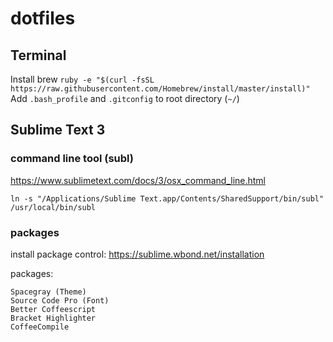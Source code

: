 dotfiles
========

## Terminal
Install brew
```ruby -e "$(curl -fsSL https://raw.githubusercontent.com/Homebrew/install/master/install)"```
Add `.bash_profile` and `.gitconfig` to root directory (`~/`)

## Sublime Text 3

### command line tool (subl)
https://www.sublimetext.com/docs/3/osx_command_line.html
```
ln -s "/Applications/Sublime Text.app/Contents/SharedSupport/bin/subl" /usr/local/bin/subl
```

### packages
install package control:
https://sublime.wbond.net/installation

packages:
```
Spacegray (Theme)
Source Code Pro (Font)
Better Coffeescript
Bracket Highlighter
CoffeeCompile
```

